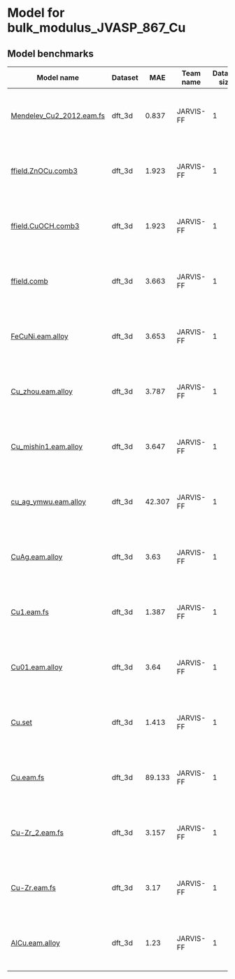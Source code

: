 # Model for bulk_modulus_JVASP_867_Cu

<h2>Model benchmarks</h2>
<table style="width:100%" id="j_table">
 <thead>
  <tr>
<th>Model name</th>
    <th>Dataset</th>
   <!-- <th>Method</th>-->
    <th>MAE</th>
    <th>Team name</th>
    <th>Dataset size</th>
    <th>Date submitted</th>
    <th>Notes</th>
  </tr>
 </thead>
<!--table_content--><tr><td><a href="https://github.com/usnistgov/jarvis_leaderboard/tree/main/jarvis_leaderboard/contributions/Mendelev_Cu2_2012.eam.fs" target="_blank">Mendelev_Cu2_2012.eam.fs</a></td><td>dft_3d</td><td>0.837</td><td>JARVIS-FF</td><td>1</td><td>01-14-2023</td><td><a href="https://github.com/usnistgov/jarvis_leaderboard/tree/main/jarvis_leaderboard/contributions/Mendelev_Cu2_2012.eam.fs/FF-SinglePropertyPrediction-bulk_modulus_JVASP_867_Cu-dft_3d-test-mae.csv.zip" target="_blank">CSV</a>, <a href="https://github.com/usnistgov/jarvis_leaderboard/tree/main/jarvis_leaderboard/benchmarks/FF/SinglePropertyPrediction/dft_3d_bulk_modulus_JVASP_867_Cu.json.zip" target="_blank">JSON</a>, <a href="https://github.com/usnistgov/jarvis_leaderboard/tree/main/jarvis_leaderboard/contributions/Mendelev_Cu2_2012.eam.fs/run.sh " target="_blank">run.sh</a>, <a href="https://github.com/usnistgov/jarvis_leaderboard/tree/main/jarvis_leaderboard/contributions/Mendelev_Cu2_2012.eam.fs/metadata.json " target="_blank">Info</a>, <a href="https://www.ctcms.nist.gov/~knc6/static/JARVIS-DFT/JVASP-867.xml " target="_blank">JVASP-867</a></td></tr><!--table_content--><tr><td><a href="https://github.com/usnistgov/jarvis_leaderboard/tree/main/jarvis_leaderboard/contributions/ffield.ZnOCu.comb3" target="_blank">ffield.ZnOCu.comb3</a></td><td>dft_3d</td><td>1.923</td><td>JARVIS-FF</td><td>1</td><td>01-14-2023</td><td><a href="https://github.com/usnistgov/jarvis_leaderboard/tree/main/jarvis_leaderboard/contributions/ffield.ZnOCu.comb3/FF-SinglePropertyPrediction-bulk_modulus_JVASP_867_Cu-dft_3d-test-mae.csv.zip" target="_blank">CSV</a>, <a href="https://github.com/usnistgov/jarvis_leaderboard/tree/main/jarvis_leaderboard/benchmarks/FF/SinglePropertyPrediction/dft_3d_bulk_modulus_JVASP_867_Cu.json.zip" target="_blank">JSON</a>, <a href="https://github.com/usnistgov/jarvis_leaderboard/tree/main/jarvis_leaderboard/contributions/ffield.ZnOCu.comb3/run.sh " target="_blank">run.sh</a>, <a href="https://github.com/usnistgov/jarvis_leaderboard/tree/main/jarvis_leaderboard/contributions/ffield.ZnOCu.comb3/metadata.json " target="_blank">Info</a>, <a href="https://www.ctcms.nist.gov/~knc6/static/JARVIS-DFT/JVASP-867.xml " target="_blank">JVASP-867</a></td></tr><!--table_content--><tr><td><a href="https://github.com/usnistgov/jarvis_leaderboard/tree/main/jarvis_leaderboard/contributions/ffield.CuOCH.comb3" target="_blank">ffield.CuOCH.comb3</a></td><td>dft_3d</td><td>1.923</td><td>JARVIS-FF</td><td>1</td><td>01-14-2023</td><td><a href="https://github.com/usnistgov/jarvis_leaderboard/tree/main/jarvis_leaderboard/contributions/ffield.CuOCH.comb3/FF-SinglePropertyPrediction-bulk_modulus_JVASP_867_Cu-dft_3d-test-mae.csv.zip" target="_blank">CSV</a>, <a href="https://github.com/usnistgov/jarvis_leaderboard/tree/main/jarvis_leaderboard/benchmarks/FF/SinglePropertyPrediction/dft_3d_bulk_modulus_JVASP_867_Cu.json.zip" target="_blank">JSON</a>, <a href="https://github.com/usnistgov/jarvis_leaderboard/tree/main/jarvis_leaderboard/contributions/ffield.CuOCH.comb3/run.sh " target="_blank">run.sh</a>, <a href="https://github.com/usnistgov/jarvis_leaderboard/tree/main/jarvis_leaderboard/contributions/ffield.CuOCH.comb3/metadata.json " target="_blank">Info</a>, <a href="https://www.ctcms.nist.gov/~knc6/static/JARVIS-DFT/JVASP-867.xml " target="_blank">JVASP-867</a></td></tr><!--table_content--><tr><td><a href="https://github.com/usnistgov/jarvis_leaderboard/tree/main/jarvis_leaderboard/contributions/ffield.comb" target="_blank">ffield.comb</a></td><td>dft_3d</td><td>3.663</td><td>JARVIS-FF</td><td>1</td><td>01-14-2023</td><td><a href="https://github.com/usnistgov/jarvis_leaderboard/tree/main/jarvis_leaderboard/contributions/ffield.comb/FF-SinglePropertyPrediction-bulk_modulus_JVASP_867_Cu-dft_3d-test-mae.csv.zip" target="_blank">CSV</a>, <a href="https://github.com/usnistgov/jarvis_leaderboard/tree/main/jarvis_leaderboard/benchmarks/FF/SinglePropertyPrediction/dft_3d_bulk_modulus_JVASP_867_Cu.json.zip" target="_blank">JSON</a>, <a href="https://github.com/usnistgov/jarvis_leaderboard/tree/main/jarvis_leaderboard/contributions/ffield.comb/run.sh " target="_blank">run.sh</a>, <a href="https://github.com/usnistgov/jarvis_leaderboard/tree/main/jarvis_leaderboard/contributions/ffield.comb/metadata.json " target="_blank">Info</a>, <a href="https://www.ctcms.nist.gov/~knc6/static/JARVIS-DFT/JVASP-867.xml " target="_blank">JVASP-867</a></td></tr><!--table_content--><tr><td><a href="https://github.com/usnistgov/jarvis_leaderboard/tree/main/jarvis_leaderboard/contributions/FeCuNi.eam.alloy" target="_blank">FeCuNi.eam.alloy</a></td><td>dft_3d</td><td>3.653</td><td>JARVIS-FF</td><td>1</td><td>01-14-2023</td><td><a href="https://github.com/usnistgov/jarvis_leaderboard/tree/main/jarvis_leaderboard/contributions/FeCuNi.eam.alloy/FF-SinglePropertyPrediction-bulk_modulus_JVASP_867_Cu-dft_3d-test-mae.csv.zip" target="_blank">CSV</a>, <a href="https://github.com/usnistgov/jarvis_leaderboard/tree/main/jarvis_leaderboard/benchmarks/FF/SinglePropertyPrediction/dft_3d_bulk_modulus_JVASP_867_Cu.json.zip" target="_blank">JSON</a>, <a href="https://github.com/usnistgov/jarvis_leaderboard/tree/main/jarvis_leaderboard/contributions/FeCuNi.eam.alloy/run.sh " target="_blank">run.sh</a>, <a href="https://github.com/usnistgov/jarvis_leaderboard/tree/main/jarvis_leaderboard/contributions/FeCuNi.eam.alloy/metadata.json " target="_blank">Info</a>, <a href="https://www.ctcms.nist.gov/~knc6/static/JARVIS-DFT/JVASP-867.xml " target="_blank">JVASP-867</a></td></tr><!--table_content--><tr><td><a href="https://github.com/usnistgov/jarvis_leaderboard/tree/main/jarvis_leaderboard/contributions/Cu_zhou.eam.alloy" target="_blank">Cu_zhou.eam.alloy</a></td><td>dft_3d</td><td>3.787</td><td>JARVIS-FF</td><td>1</td><td>01-14-2023</td><td><a href="https://github.com/usnistgov/jarvis_leaderboard/tree/main/jarvis_leaderboard/contributions/Cu_zhou.eam.alloy/FF-SinglePropertyPrediction-bulk_modulus_JVASP_867_Cu-dft_3d-test-mae.csv.zip" target="_blank">CSV</a>, <a href="https://github.com/usnistgov/jarvis_leaderboard/tree/main/jarvis_leaderboard/benchmarks/FF/SinglePropertyPrediction/dft_3d_bulk_modulus_JVASP_867_Cu.json.zip" target="_blank">JSON</a>, <a href="https://github.com/usnistgov/jarvis_leaderboard/tree/main/jarvis_leaderboard/contributions/Cu_zhou.eam.alloy/run.sh " target="_blank">run.sh</a>, <a href="https://github.com/usnistgov/jarvis_leaderboard/tree/main/jarvis_leaderboard/contributions/Cu_zhou.eam.alloy/metadata.json " target="_blank">Info</a>, <a href="https://www.ctcms.nist.gov/~knc6/static/JARVIS-DFT/JVASP-867.xml " target="_blank">JVASP-867</a></td></tr><!--table_content--><tr><td><a href="https://github.com/usnistgov/jarvis_leaderboard/tree/main/jarvis_leaderboard/contributions/Cu_mishin1.eam.alloy" target="_blank">Cu_mishin1.eam.alloy</a></td><td>dft_3d</td><td>3.647</td><td>JARVIS-FF</td><td>1</td><td>01-14-2023</td><td><a href="https://github.com/usnistgov/jarvis_leaderboard/tree/main/jarvis_leaderboard/contributions/Cu_mishin1.eam.alloy/FF-SinglePropertyPrediction-bulk_modulus_JVASP_867_Cu-dft_3d-test-mae.csv.zip" target="_blank">CSV</a>, <a href="https://github.com/usnistgov/jarvis_leaderboard/tree/main/jarvis_leaderboard/benchmarks/FF/SinglePropertyPrediction/dft_3d_bulk_modulus_JVASP_867_Cu.json.zip" target="_blank">JSON</a>, <a href="https://github.com/usnistgov/jarvis_leaderboard/tree/main/jarvis_leaderboard/contributions/Cu_mishin1.eam.alloy/run.sh " target="_blank">run.sh</a>, <a href="https://github.com/usnistgov/jarvis_leaderboard/tree/main/jarvis_leaderboard/contributions/Cu_mishin1.eam.alloy/metadata.json " target="_blank">Info</a>, <a href="https://www.ctcms.nist.gov/~knc6/static/JARVIS-DFT/JVASP-867.xml " target="_blank">JVASP-867</a></td></tr><!--table_content--><tr><td><a href="https://github.com/usnistgov/jarvis_leaderboard/tree/main/jarvis_leaderboard/contributions/cu_ag_ymwu.eam.alloy" target="_blank">cu_ag_ymwu.eam.alloy</a></td><td>dft_3d</td><td>42.307</td><td>JARVIS-FF</td><td>1</td><td>01-14-2023</td><td><a href="https://github.com/usnistgov/jarvis_leaderboard/tree/main/jarvis_leaderboard/contributions/cu_ag_ymwu.eam.alloy/FF-SinglePropertyPrediction-bulk_modulus_JVASP_867_Cu-dft_3d-test-mae.csv.zip" target="_blank">CSV</a>, <a href="https://github.com/usnistgov/jarvis_leaderboard/tree/main/jarvis_leaderboard/benchmarks/FF/SinglePropertyPrediction/dft_3d_bulk_modulus_JVASP_867_Cu.json.zip" target="_blank">JSON</a>, <a href="https://github.com/usnistgov/jarvis_leaderboard/tree/main/jarvis_leaderboard/contributions/cu_ag_ymwu.eam.alloy/run.sh " target="_blank">run.sh</a>, <a href="https://github.com/usnistgov/jarvis_leaderboard/tree/main/jarvis_leaderboard/contributions/cu_ag_ymwu.eam.alloy/metadata.json " target="_blank">Info</a>, <a href="https://www.ctcms.nist.gov/~knc6/static/JARVIS-DFT/JVASP-867.xml " target="_blank">JVASP-867</a></td></tr><!--table_content--><tr><td><a href="https://github.com/usnistgov/jarvis_leaderboard/tree/main/jarvis_leaderboard/contributions/CuAg.eam.alloy" target="_blank">CuAg.eam.alloy</a></td><td>dft_3d</td><td>3.63</td><td>JARVIS-FF</td><td>1</td><td>01-14-2023</td><td><a href="https://github.com/usnistgov/jarvis_leaderboard/tree/main/jarvis_leaderboard/contributions/CuAg.eam.alloy/FF-SinglePropertyPrediction-bulk_modulus_JVASP_867_Cu-dft_3d-test-mae.csv.zip" target="_blank">CSV</a>, <a href="https://github.com/usnistgov/jarvis_leaderboard/tree/main/jarvis_leaderboard/benchmarks/FF/SinglePropertyPrediction/dft_3d_bulk_modulus_JVASP_867_Cu.json.zip" target="_blank">JSON</a>, <a href="https://github.com/usnistgov/jarvis_leaderboard/tree/main/jarvis_leaderboard/contributions/CuAg.eam.alloy/run.sh " target="_blank">run.sh</a>, <a href="https://github.com/usnistgov/jarvis_leaderboard/tree/main/jarvis_leaderboard/contributions/CuAg.eam.alloy/metadata.json " target="_blank">Info</a>, <a href="https://www.ctcms.nist.gov/~knc6/static/JARVIS-DFT/JVASP-867.xml " target="_blank">JVASP-867</a></td></tr><!--table_content--><tr><td><a href="https://github.com/usnistgov/jarvis_leaderboard/tree/main/jarvis_leaderboard/contributions/Cu1.eam.fs" target="_blank">Cu1.eam.fs</a></td><td>dft_3d</td><td>1.387</td><td>JARVIS-FF</td><td>1</td><td>01-14-2023</td><td><a href="https://github.com/usnistgov/jarvis_leaderboard/tree/main/jarvis_leaderboard/contributions/Cu1.eam.fs/FF-SinglePropertyPrediction-bulk_modulus_JVASP_867_Cu-dft_3d-test-mae.csv.zip" target="_blank">CSV</a>, <a href="https://github.com/usnistgov/jarvis_leaderboard/tree/main/jarvis_leaderboard/benchmarks/FF/SinglePropertyPrediction/dft_3d_bulk_modulus_JVASP_867_Cu.json.zip" target="_blank">JSON</a>, <a href="https://github.com/usnistgov/jarvis_leaderboard/tree/main/jarvis_leaderboard/contributions/Cu1.eam.fs/run.sh " target="_blank">run.sh</a>, <a href="https://github.com/usnistgov/jarvis_leaderboard/tree/main/jarvis_leaderboard/contributions/Cu1.eam.fs/metadata.json " target="_blank">Info</a>, <a href="https://www.ctcms.nist.gov/~knc6/static/JARVIS-DFT/JVASP-867.xml " target="_blank">JVASP-867</a></td></tr><!--table_content--><tr><td><a href="https://github.com/usnistgov/jarvis_leaderboard/tree/main/jarvis_leaderboard/contributions/Cu01.eam.alloy" target="_blank">Cu01.eam.alloy</a></td><td>dft_3d</td><td>3.64</td><td>JARVIS-FF</td><td>1</td><td>01-14-2023</td><td><a href="https://github.com/usnistgov/jarvis_leaderboard/tree/main/jarvis_leaderboard/contributions/Cu01.eam.alloy/FF-SinglePropertyPrediction-bulk_modulus_JVASP_867_Cu-dft_3d-test-mae.csv.zip" target="_blank">CSV</a>, <a href="https://github.com/usnistgov/jarvis_leaderboard/tree/main/jarvis_leaderboard/benchmarks/FF/SinglePropertyPrediction/dft_3d_bulk_modulus_JVASP_867_Cu.json.zip" target="_blank">JSON</a>, <a href="https://github.com/usnistgov/jarvis_leaderboard/tree/main/jarvis_leaderboard/contributions/Cu01.eam.alloy/run.sh " target="_blank">run.sh</a>, <a href="https://github.com/usnistgov/jarvis_leaderboard/tree/main/jarvis_leaderboard/contributions/Cu01.eam.alloy/metadata.json " target="_blank">Info</a>, <a href="https://www.ctcms.nist.gov/~knc6/static/JARVIS-DFT/JVASP-867.xml " target="_blank">JVASP-867</a></td></tr><!--table_content--><tr><td><a href="https://github.com/usnistgov/jarvis_leaderboard/tree/main/jarvis_leaderboard/contributions/Cu.set" target="_blank">Cu.set</a></td><td>dft_3d</td><td>1.413</td><td>JARVIS-FF</td><td>1</td><td>01-14-2023</td><td><a href="https://github.com/usnistgov/jarvis_leaderboard/tree/main/jarvis_leaderboard/contributions/Cu.set/FF-SinglePropertyPrediction-bulk_modulus_JVASP_867_Cu-dft_3d-test-mae.csv.zip" target="_blank">CSV</a>, <a href="https://github.com/usnistgov/jarvis_leaderboard/tree/main/jarvis_leaderboard/benchmarks/FF/SinglePropertyPrediction/dft_3d_bulk_modulus_JVASP_867_Cu.json.zip" target="_blank">JSON</a>, <a href="https://github.com/usnistgov/jarvis_leaderboard/tree/main/jarvis_leaderboard/contributions/Cu.set/run.sh " target="_blank">run.sh</a>, <a href="https://github.com/usnistgov/jarvis_leaderboard/tree/main/jarvis_leaderboard/contributions/Cu.set/metadata.json " target="_blank">Info</a>, <a href="https://www.ctcms.nist.gov/~knc6/static/JARVIS-DFT/JVASP-867.xml " target="_blank">JVASP-867</a></td></tr><!--table_content--><tr><td><a href="https://github.com/usnistgov/jarvis_leaderboard/tree/main/jarvis_leaderboard/contributions/Cu.eam.fs" target="_blank">Cu.eam.fs</a></td><td>dft_3d</td><td>89.133</td><td>JARVIS-FF</td><td>1</td><td>01-14-2023</td><td><a href="https://github.com/usnistgov/jarvis_leaderboard/tree/main/jarvis_leaderboard/contributions/Cu.eam.fs/FF-SinglePropertyPrediction-bulk_modulus_JVASP_867_Cu-dft_3d-test-mae.csv.zip" target="_blank">CSV</a>, <a href="https://github.com/usnistgov/jarvis_leaderboard/tree/main/jarvis_leaderboard/benchmarks/FF/SinglePropertyPrediction/dft_3d_bulk_modulus_JVASP_867_Cu.json.zip" target="_blank">JSON</a>, <a href="https://github.com/usnistgov/jarvis_leaderboard/tree/main/jarvis_leaderboard/contributions/Cu.eam.fs/run.sh " target="_blank">run.sh</a>, <a href="https://github.com/usnistgov/jarvis_leaderboard/tree/main/jarvis_leaderboard/contributions/Cu.eam.fs/metadata.json " target="_blank">Info</a>, <a href="https://www.ctcms.nist.gov/~knc6/static/JARVIS-DFT/JVASP-867.xml " target="_blank">JVASP-867</a></td></tr><!--table_content--><tr><td><a href="https://github.com/usnistgov/jarvis_leaderboard/tree/main/jarvis_leaderboard/contributions/Cu-Zr_2.eam.fs" target="_blank">Cu-Zr_2.eam.fs</a></td><td>dft_3d</td><td>3.157</td><td>JARVIS-FF</td><td>1</td><td>01-14-2023</td><td><a href="https://github.com/usnistgov/jarvis_leaderboard/tree/main/jarvis_leaderboard/contributions/Cu-Zr_2.eam.fs/FF-SinglePropertyPrediction-bulk_modulus_JVASP_867_Cu-dft_3d-test-mae.csv.zip" target="_blank">CSV</a>, <a href="https://github.com/usnistgov/jarvis_leaderboard/tree/main/jarvis_leaderboard/benchmarks/FF/SinglePropertyPrediction/dft_3d_bulk_modulus_JVASP_867_Cu.json.zip" target="_blank">JSON</a>, <a href="https://github.com/usnistgov/jarvis_leaderboard/tree/main/jarvis_leaderboard/contributions/Cu-Zr_2.eam.fs/run.sh " target="_blank">run.sh</a>, <a href="https://github.com/usnistgov/jarvis_leaderboard/tree/main/jarvis_leaderboard/contributions/Cu-Zr_2.eam.fs/metadata.json " target="_blank">Info</a>, <a href="https://www.ctcms.nist.gov/~knc6/static/JARVIS-DFT/JVASP-867.xml " target="_blank">JVASP-867</a></td></tr><!--table_content--><tr><td><a href="https://github.com/usnistgov/jarvis_leaderboard/tree/main/jarvis_leaderboard/contributions/Cu-Zr.eam.fs" target="_blank">Cu-Zr.eam.fs</a></td><td>dft_3d</td><td>3.17</td><td>JARVIS-FF</td><td>1</td><td>01-14-2023</td><td><a href="https://github.com/usnistgov/jarvis_leaderboard/tree/main/jarvis_leaderboard/contributions/Cu-Zr.eam.fs/FF-SinglePropertyPrediction-bulk_modulus_JVASP_867_Cu-dft_3d-test-mae.csv.zip" target="_blank">CSV</a>, <a href="https://github.com/usnistgov/jarvis_leaderboard/tree/main/jarvis_leaderboard/benchmarks/FF/SinglePropertyPrediction/dft_3d_bulk_modulus_JVASP_867_Cu.json.zip" target="_blank">JSON</a>, <a href="https://github.com/usnistgov/jarvis_leaderboard/tree/main/jarvis_leaderboard/contributions/Cu-Zr.eam.fs/run.sh " target="_blank">run.sh</a>, <a href="https://github.com/usnistgov/jarvis_leaderboard/tree/main/jarvis_leaderboard/contributions/Cu-Zr.eam.fs/metadata.json " target="_blank">Info</a>, <a href="https://www.ctcms.nist.gov/~knc6/static/JARVIS-DFT/JVASP-867.xml " target="_blank">JVASP-867</a></td></tr><!--table_content--><tr><td><a href="https://github.com/usnistgov/jarvis_leaderboard/tree/main/jarvis_leaderboard/contributions/AlCu.eam.alloy" target="_blank">AlCu.eam.alloy</a></td><td>dft_3d</td><td>1.23</td><td>JARVIS-FF</td><td>1</td><td>01-14-2023</td><td><a href="https://github.com/usnistgov/jarvis_leaderboard/tree/main/jarvis_leaderboard/contributions/AlCu.eam.alloy/FF-SinglePropertyPrediction-bulk_modulus_JVASP_867_Cu-dft_3d-test-mae.csv.zip" target="_blank">CSV</a>, <a href="https://github.com/usnistgov/jarvis_leaderboard/tree/main/jarvis_leaderboard/benchmarks/FF/SinglePropertyPrediction/dft_3d_bulk_modulus_JVASP_867_Cu.json.zip" target="_blank">JSON</a>, <a href="https://github.com/usnistgov/jarvis_leaderboard/tree/main/jarvis_leaderboard/contributions/AlCu.eam.alloy/run.sh " target="_blank">run.sh</a>, <a href="https://github.com/usnistgov/jarvis_leaderboard/tree/main/jarvis_leaderboard/contributions/AlCu.eam.alloy/metadata.json " target="_blank">Info</a>, <a href="https://www.ctcms.nist.gov/~knc6/static/JARVIS-DFT/JVASP-867.xml " target="_blank">JVASP-867</a></td></tr><!--table_content-->
</table>